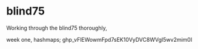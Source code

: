 # blind75

Working through the blind75 thoroughly,

week one, hashmaps;
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
